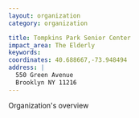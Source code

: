 ```yaml
---
layout: organization
category: organization

title: Tompkins Park Senior Center
impact_area: The Elderly
keywords: 
coordinates: 40.688667,-73.948494
address: |
  550 Green Avenue
  Brooklyn NY 11216
---
```

Organization's overview
